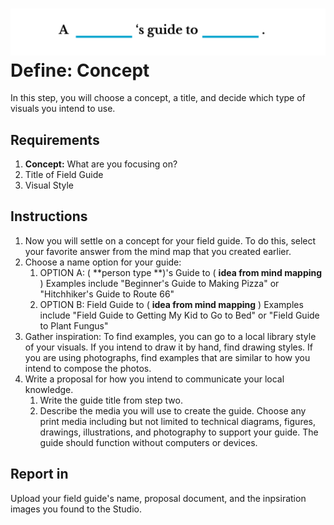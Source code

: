 # ![](/assets/blanks-guide-to-blank-1200px@2x.png)Define: Concept

In this step, you will choose a concept, a title, and decide which type of visuals you intend to use.

## Requirements

1. **Concept:** What are you focusing on?
2. Title of Field Guide
3. Visual Style

## Instructions

1. Now you will settle on a concept for your field guide. To do this, select your favorite answer from the mind map that you created earlier.
2. Choose a name option for your guide:
   1. OPTION A: \( **person type **\)'s Guide to \( **idea from mind mapping** \) Examples include "Beginner's Guide to Making Pizza" or "Hitchhiker's Guide to Route 66"
   2. OPTION B: Field Guide to \( **idea from mind mapping** \) Examples include "Field Guide to Getting My Kid to Go to Bed" or "Field Guide to Plant Fungus"
3. Gather inspiration: To find examples, you can go to a local library style of your visuals. If you intend to draw it by hand, find drawing styles. If you are using photographs, find examples that are similar to how you intend to compose the photos.
4. Write a proposal for how you intend to communicate your local knowledge.
   1. Write the guide title from step two.
   2. Describe the media you will use to create the guide. Choose any print media including but not limited to technical diagrams, figures, drawings, illustrations, and photography to support your guide. The guide should function without computers or devices.

## Report in

Upload your field guide's name, proposal document, and the inpsiration images you found to the Studio.

